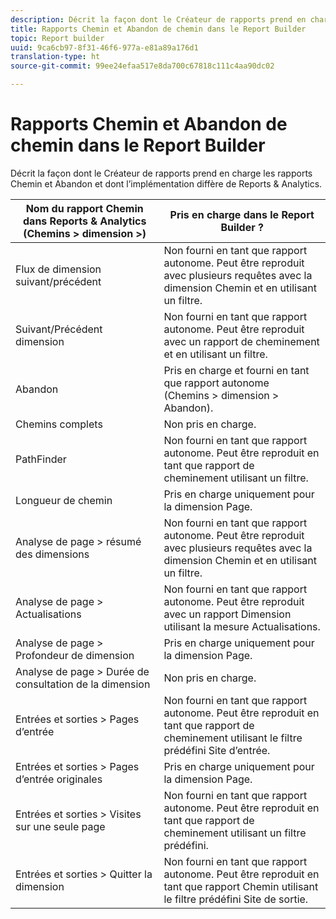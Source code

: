 ```yaml
---
description: Décrit la façon dont le Créateur de rapports prend en charge les rapports Chemin et Abandon et dont l’implémentation diffère de Reports & Analytics.
title: Rapports Chemin et Abandon de chemin dans le Report Builder
topic: Report builder
uuid: 9ca6cb97-8f31-46f6-977a-e81a89a176d1
translation-type: ht
source-git-commit: 99ee24efaa517e8da700c67818c111c4aa90dc02

---
```



# Rapports Chemin et Abandon de chemin dans le Report Builder

Décrit la façon dont le Créateur de rapports prend en charge les rapports Chemin et Abandon et dont l’implémentation diffère de Reports &amp; Analytics.

| Nom du rapport Chemin dans Reports &amp; Analytics (Chemins > dimension >) | Pris en charge dans le Report Builder ? |
|--- |--- |
| Flux de dimension suivant/précédent | Non fourni en tant que rapport autonome. Peut être reproduit avec plusieurs requêtes avec la dimension Chemin et en utilisant un filtre. |
| Suivant/Précédent dimension  | Non fourni en tant que rapport autonome. Peut être reproduit avec un rapport de cheminement et en utilisant un filtre. |
| Abandon | Pris en charge et fourni en tant que rapport autonome (Chemins > dimension > Abandon). |
| Chemins complets | Non pris en charge. |
| PathFinder | Non fourni en tant que rapport autonome. Peut être reproduit en tant que rapport de cheminement utilisant un filtre. |
| Longueur de chemin | Pris en charge uniquement pour la dimension Page. |
| Analyse de page >  résumé des dimensions | Non fourni en tant que rapport autonome. Peut être reproduit avec plusieurs requêtes avec la dimension Chemin et en utilisant un filtre. |
| Analyse de page > Actualisations | Non fourni en tant que rapport autonome. Peut être reproduit avec un rapport Dimension utilisant la mesure Actualisations. |
| Analyse de page > Profondeur de dimension | Pris en charge uniquement pour la dimension Page. |
| Analyse de page > Durée de consultation de la dimension | Non pris en charge. |
| Entrées et sorties > Pages d’entrée | Non fourni en tant que rapport autonome. Peut être reproduit en tant que rapport de cheminement utilisant le filtre prédéfini Site d’entrée. |
| Entrées et sorties > Pages d’entrée originales | Pris en charge uniquement pour la dimension Page. |
| Entrées et sorties > Visites sur une seule page | Non fourni en tant que rapport autonome. Peut être reproduit en tant que rapport de cheminement utilisant un filtre prédéfini. |
| Entrées et sorties > Quitter la dimension | Non fourni en tant que rapport autonome. Peut être reproduit en tant que rapport Chemin utilisant le filtre prédéfini Site de sortie. |
